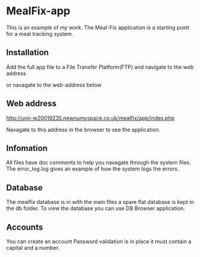# MealFix-app
This is an example of my work. The Meal-Fix application is a starting point for a meal tracking system.

## Installation

Add the full app file to a File Transfer Platform(FTP) and navigate to the web address

or navagate to the web-address below

## Web address 

http://unn-w20019235.newnumyspace.co.uk/mealfix/app/index.php

Navagate to this address in the browser to see the application. 

## Infomation

All files have doc comments to help you navagate through the system files. 
The error_log.log gives an example of how the system logs the errors.

## Database

The mealfix database is in with the main files a spare flat database is kept in the db folder. 
To view the database you can use DB Browser application. 

## Accounts

You can create an account
Password validation is in place it must contain 
a capital and a number. 
